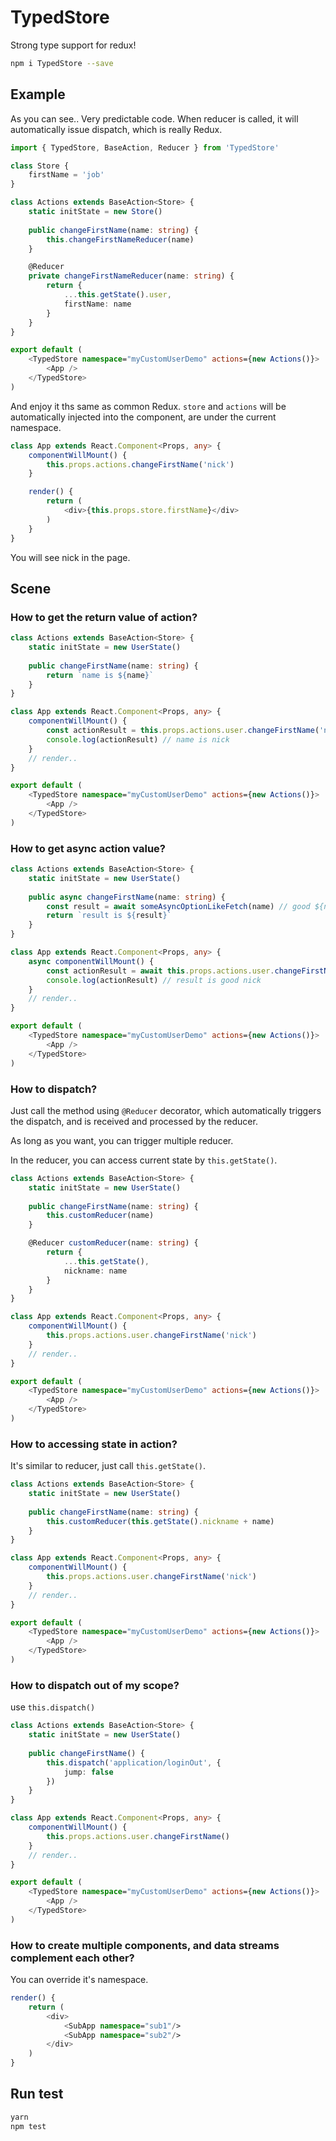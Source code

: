 # TypedStore

Strong type support for redux!

```bash
npm i TypedStore --save
```

## Example

As you can see.. Very predictable code. When reducer is called, it will automatically issue dispatch, which is really Redux.

```typescript
import { TypedStore, BaseAction, Reducer } from 'TypedStore'

class Store {
    firstName = 'job'
}

class Actions extends BaseAction<Store> {
    static initState = new Store()
   
    public changeFirstName(name: string) {
        this.changeFirstNameReducer(name)
    }

    @Reducer
    private changeFirstNameReducer(name: string) {
        return {
            ...this.getState().user,
            firstName: name
        }
    }
}

export default (
    <TypedStore namespace="myCustomUserDemo" actions={new Actions()}>
        <App />
    </TypedStore>
)
```

And enjoy it ths same as common Redux. `store` and `actions` will be automatically injected into the component, are under the current namespace.

```typescript
class App extends React.Component<Props, any> {
    componentWillMount() {
        this.props.actions.changeFirstName('nick')
    }

    render() {
        return (
            <div>{this.props.store.firstName}</div>
        )
    }
}
```

You will see nick in the page.

## Scene

### How to get the return value of action?

```typescript
class Actions extends BaseAction<Store> {
    static initState = new UserState()
   
    public changeFirstName(name: string) {
        return `name is ${name}`
    }
}

class App extends React.Component<Props, any> {
    componentWillMount() {
        const actionResult = this.props.actions.user.changeFirstName('nick')
        console.log(actionResult) // name is nick
    }
    // render..
}

export default (
    <TypedStore namespace="myCustomUserDemo" actions={new Actions()}>
        <App />
    </TypedStore>
)
```

### How to get async action value?

```typescript
class Actions extends BaseAction<Store> {
    static initState = new UserState()
   
    public async changeFirstName(name: string) {
        const result = await someAsyncOptionLikeFetch(name) // good ${name}
        return `result is ${result}`
    }
}

class App extends React.Component<Props, any> {
    async componentWillMount() {
        const actionResult = await this.props.actions.user.changeFirstName('nick')
        console.log(actionResult) // result is good nick
    }
    // render..
}

export default (
    <TypedStore namespace="myCustomUserDemo" actions={new Actions()}>
        <App />
    </TypedStore>
)
```

### How to dispatch?

Just call the method using `@Reducer` decorator, which automatically triggers the dispatch, and is received and processed by the reducer.

As long as you want, you can trigger multiple reducer.

In the reducer, you can access current state by `this.getState()`.

```typescript
class Actions extends BaseAction<Store> {
    static initState = new UserState()
   
    public changeFirstName(name: string) {
        this.customReducer(name)
    }

    @Reducer customReducer(name: string) {
        return {
            ...this.getState(),
            nickname: name
        }
    }
}

class App extends React.Component<Props, any> {
    componentWillMount() {
        this.props.actions.user.changeFirstName('nick')
    }
    // render..
}

export default (
    <TypedStore namespace="myCustomUserDemo" actions={new Actions()}>
        <App />
    </TypedStore>
)
```

### How to accessing state in action?

It's similar to reducer, just call `this.getState()`.

```typescript
class Actions extends BaseAction<Store> {
    static initState = new UserState()
   
    public changeFirstName(name: string) {
        this.customReducer(this.getState().nickname + name)
    }
}

class App extends React.Component<Props, any> {
    componentWillMount() {
        this.props.actions.user.changeFirstName('nick')
    }
    // render..
}

export default (
    <TypedStore namespace="myCustomUserDemo" actions={new Actions()}>
        <App />
    </TypedStore>
)
```

### How to dispatch out of my scope?

use `this.dispatch()`

```typescript
class Actions extends BaseAction<Store> {
    static initState = new UserState()
   
    public changeFirstName() {
        this.dispatch('application/loginOut', {
            jump: false
        })
    }
}

class App extends React.Component<Props, any> {
    componentWillMount() {
        this.props.actions.user.changeFirstName()
    }
    // render..
}

export default (
    <TypedStore namespace="myCustomUserDemo" actions={new Actions()}>
        <App />
    </TypedStore>
)
```

### How to create multiple components, and data streams complement each other?

You can override it's namespace.

```typescript
render() {
    return (
        <div>
            <SubApp namespace="sub1"/>
            <SubApp namespace="sub2"/>
        </div>
    )
}
```

## Run test

```bash
yarn
npm test
```